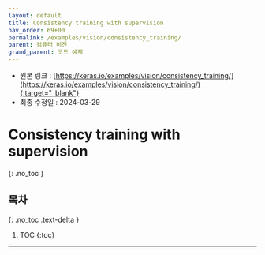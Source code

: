 ```yaml
---
layout: default
title: Consistency training with supervision
nav_order: 69+00
permalink: /examples/vision/consistency_training/
parent: 컴퓨터 비전
grand_parent: 코드 예제
---
```


* 원본 링크 : [https://keras.io/examples/vision/consistency_training/](https://keras.io/examples/vision/consistency_training/){:target="_blank"}
* 최종 수정일 : 2024-03-29

# Consistency training with supervision
{: .no_toc }

## 목차
{: .no_toc .text-delta }

1. TOC
{:toc}

---
